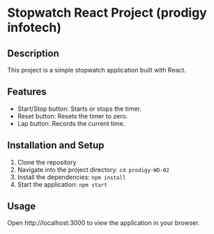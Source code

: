 # Stopwatch React Project (prodigy infotech)

## Description

This project is a simple stopwatch application built with React.

## Features

- Start/Stop button: Starts or stops the timer.
- Reset button: Resets the timer to zero.
- Lap button: Records the current time.

## Installation and Setup

1. Clone the repository
2. Navigate into the project directory: `cd prodigy-WD-02`
3. Install the dependencies: `npm install`
4. Start the application: `npm start`

## Usage

Open http://localhost:3000 to view the application in your browser.

